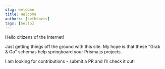 ```yaml
---
slug: welcome
title: Welcome
authors: [sethdavis]
tags: [hello]
---
```


Hello citizens of the Internet!

Just getting things off the ground with this site. My hope is that these "Grab & Go" schemas help springboard your Prisma.js projects.

I am looking for contributions - submit a PR and I'll check it out!
